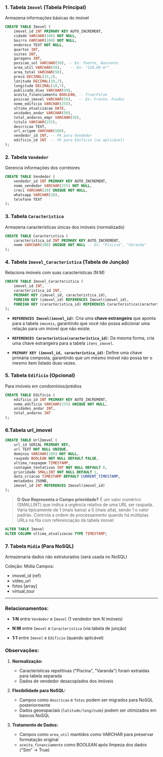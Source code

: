 
### **1. Tabela `Imovel` (Tabela Principal)**

Armazena informações básicas do imóvel
```SQL
CREATE TABLE Imovel (
    imovel_id INT PRIMARY KEY AUTO_INCREMENT,
    cidade VARCHAR(100) NOT NULL,
    bairro VARCHAR(100) NOT NULL,
    endereco TEXT NOT NULL,
    quartos INT,
    suites INT,
    garagens INT,
    posicao_sol VARCHAR(50), -- Ex: Poente, Nascente
    area_util VARCHAR(50),    -- Ex: "150,00 m²"
    area_total VARCHAR(50),
    preco DECIMAL(15,2),
    latitude DECIMAL(10,7),
    longitude DECIMAL(10,7),
    publicado_dias VARCHAR(50),
    aceita_financiamento BOOLEAN, -- True/False
    posicao_imovel VARCHAR(50),   -- Ex: Frente, Fundos
    nome_edificio VARCHAR(255),
    ultima_atualizacao DATE,
    unidades_andar VARCHAR(50),
    total_andares_empr VARCHAR(50),
    titulo VARCHAR(255),
    descricao TEXT,
    url_origem VARCHAR(500),
    vendedor_id INT, -- FK para Vendedor
    edificio_id INT  -- FK para Edificio (se aplicável)
);
```
### **2. Tabela `Vendedor`**

Gerencia informações dos corretores
```SQL
CREATE TABLE Vendedor (
    vendedor_id INT PRIMARY KEY AUTO_INCREMENT,
    nome_vendedor VARCHAR(255) NOT NULL,
    creci VARCHAR(20) UNIQUE NOT NULL,
    whatsapp VARCHAR(20),
    telefone TEXT
);
```

### **3. Tabela `Caracteristica`**

Armazena características únicas dos imóveis (normalizado)
```SQL
CREATE TABLE Caracteristica (
    caracteristica_id INT PRIMARY KEY AUTO_INCREMENT,
    nome VARCHAR(100) UNIQUE NOT NULL -- Ex: "Piscina", "Varanda"
);
```

### **4. Tabela `Imovel_Caracteristica` (Tabela de Junção)**

Relaciona imóveis com suas características (N:M)
```SQL
CREATE TABLE Imovel_Caracteristica (
    imovel_id INT,
    caracteristica_id INT,
    PRIMARY KEY (imovel_id, caracteristica_id),
    FOREIGN KEY (imovel_id) REFERENCES Imovel(imovel_id),
    FOREIGN KEY (caracteristica_id) REFERENCES Caracteristica(caracteristica_id)
);
```

- **`REFERENCES Imovel(imovel_id)`**: Cria uma **chave estrangeira** que aponta para a tabela `imoveis`, garantindo que você não possa adicionar uma relação para um imóvel que não existe.
    
- **`REFERENCES Caracteristica(caracteristica_id)`**: Da mesma forma, cria uma chave estrangeira para a tabela `itens_imovel`.
    
- **`PRIMARY KEY (imovel_id, caracteristica_id)`**: Define uma chave primária composta, garantindo que um mesmo imóvel não possa ter o mesmo item listado duas vezes.
### **5. Tabela `Edificio` (Opcional)**

Para imóveis em condomínios/prédios
```SQL
CREATE TABLE Edificio (
    edificio_id INT PRIMARY KEY AUTO_INCREMENT,
    nome_edificio VARCHAR(255) UNIQUE NOT NULL,
    unidades_andar INT,
    total_andares INT
);
```

### 6.Tabela url_imovel
```SQL
CREATE TABLE UrlImovel (
    url_id SERIAL PRIMARY KEY,
    url TEXT NOT NULL UNIQUE,
    dominio VARCHAR(100) NOT NULL,
    raspado BOOLEAN NOT NULL DEFAULT FALSE,
    ultima_raspagem TIMESTAMP,
    contagem_tentativas INT NOT NULL DEFAULT 0,
    prioridade SMALLINT NOT NULL DEFAULT 1,
    data_criacao TIMESTAMP DEFAULT CURRENT_TIMESTAMP,
    metadados JSONB,
    imovel_id INT REFERENCES Imovel(imovel_id)
);
```

>**O Que Representa o Campo prioridade?**
É um valor numérico (SMALLINT) que indica a urgência relativa de uma URL ser raspada.
Varia tipicamente de 1 (mais baixa) a 5 (mais alta), sendo 1 o valor padrão.
Controla a ordem de processamento quando há múltiplas URLs na fila com referenciação da tabela imovel

```SQL
ALTER TABLE Imovel
ALTER COLUMN ultima_atualizacao TYPE TIMESTAMP;
```
### **7. Tabela `Midia` (Para NoSQL)**

Armazenaria dados não estruturados (será usada no NoSQL)

Coleção: Midia
Campos:
- imovel_id (ref)
- video_url
- fotos [array]
- virtual_tour

---

### **Relacionamentos:**

- **1:N** entre `Vendedor` e `Imovel` (1 vendedor tem N imóveis)
    
- **N:M** entre `Imovel` e `Caracteristica` (via tabela de junção)
    
- **1:1** entre `Imovel` e `Edificio` (quando aplicável)
    

### **Observações:**

1. **Normalização:**
    
    - Características repetitivas ("Piscina", "Varanda") foram extraídas para tabela separada
    - Dados de vendedor desacoplados dos imóveis
    
2. **Flexibilidade para NoSQL:**
    
    - Campos como `descricao` e `fotos` podem ser migrados para NoSQL posteriormente
    - Dados geoespaciais (`latitude/longitude`) podem ser otimizados em bancos NoSQL
    
3. **Tratamento de Dados:**
    
    - Campos como `area_util` mantidos como VARCHAR para preservar formatação original
    - `aceita_financiamento` como BOOLEAN após limpeza dos dados ("Sim" → True)




